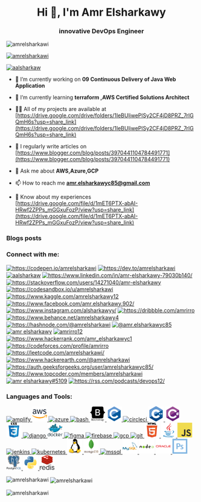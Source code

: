 <h1 align="center">Hi 👋, I'm Amr Elsharkawy</h1>
<h3 align="center">innovative DevOps Engineer</h3>

<p align="left"> <img src="https://komarev.com/ghpvc/?username=amrelsharkawi&label=Profile%20views&color=0e75b6&style=flat" alt="amrelsharkawi" /> </p>

<p align="left"> <a href="https://github.com/ryo-ma/github-profile-trophy"><img src="https://github-profile-trophy.vercel.app/?username=amrelsharkawi" alt="amrelsharkawi" /></a> </p>

<p align="left"> <a href="https://twitter.com/aalsharkaw" target="blank"><img src="https://img.shields.io/twitter/follow/aalsharkaw?logo=twitter&style=for-the-badge" alt="aalsharkaw" /></a> </p>

- 🔭 I’m currently working on **09 Continuous Delivery of Java Web Application**

- 🌱 I’m currently learning **terraform ,AWS Certified Solutions Architect**

- 👨‍💻 All of my projects are available at [https://drive.google.com/drive/folders/1IeBUljwePlSy2CF4jD8PRZ_7rlGQmH6s?usp=share_link](https://drive.google.com/drive/folders/1IeBUljwePlSy2CF4jD8PRZ_7rlGQmH6s?usp=share_link)

- 📝 I regularly write articles on [https://www.blogger.com/blog/posts/3970441104784491771](https://www.blogger.com/blog/posts/3970441104784491771)

- 💬 Ask me about **AWS,Azure,GCP**

- 📫 How to reach me **amr.elsharkawyc85@gmail.com**

- 📄 Know about my experiences [https://drive.google.com/file/d/1mET6PTX-abAI-HRwf2ZPPs_mGGxuFozP/view?usp=share_link](https://drive.google.com/file/d/1mET6PTX-abAI-HRwf2ZPPs_mGGxuFozP/view?usp=share_link)

### Blogs posts
<!-- BLOG-POST-LIST:START -->
<!-- BLOG-POST-LIST:END -->

<h3 align="left">Connect with me:</h3>
<p align="left">
<a href="https://codepen.io/https://codepen.io/amrelsharkawi" target="blank"><img align="center" src="https://raw.githubusercontent.com/rahuldkjain/github-profile-readme-generator/master/src/images/icons/Social/codepen.svg" alt="https://codepen.io/amrelsharkawi" height="30" width="40" /></a>
<a href="https://dev.to/https://dev.to/amrelsharkawi" target="blank"><img align="center" src="https://raw.githubusercontent.com/rahuldkjain/github-profile-readme-generator/master/src/images/icons/Social/devto.svg" alt="https://dev.to/amrelsharkawi" height="30" width="40" /></a>
<a href="https://twitter.com/aalsharkaw" target="blank"><img align="center" src="https://raw.githubusercontent.com/rahuldkjain/github-profile-readme-generator/master/src/images/icons/Social/twitter.svg" alt="aalsharkaw" height="30" width="40" /></a>
<a href="https://linkedin.com/in/https://www.linkedin.com/in/amr-elsharkawy-79030b140/" target="blank"><img align="center" src="https://raw.githubusercontent.com/rahuldkjain/github-profile-readme-generator/master/src/images/icons/Social/linked-in-alt.svg" alt="https://www.linkedin.com/in/amr-elsharkawy-79030b140/" height="30" width="40" /></a>
<a href="https://stackoverflow.com/users/https://stackoverflow.com/users/14271040/amr-elsharkawy" target="blank"><img align="center" src="https://raw.githubusercontent.com/rahuldkjain/github-profile-readme-generator/master/src/images/icons/Social/stack-overflow.svg" alt="https://stackoverflow.com/users/14271040/amr-elsharkawy" height="30" width="40" /></a>
<a href="https://codesandbox.com/https://codesandbox.io/u/amrelsharkawi" target="blank"><img align="center" src="https://raw.githubusercontent.com/rahuldkjain/github-profile-readme-generator/master/src/images/icons/Social/codesandbox.svg" alt="https://codesandbox.io/u/amrelsharkawi" height="30" width="40" /></a>
<a href="https://kaggle.com/https://www.kaggle.com/amrelsharkawy12" target="blank"><img align="center" src="https://raw.githubusercontent.com/rahuldkjain/github-profile-readme-generator/master/src/images/icons/Social/kaggle.svg" alt="https://www.kaggle.com/amrelsharkawy12" height="30" width="40" /></a>
<a href="https://fb.com/https://www.facebook.com/amr.elsharkawy.902/" target="blank"><img align="center" src="https://raw.githubusercontent.com/rahuldkjain/github-profile-readme-generator/master/src/images/icons/Social/facebook.svg" alt="https://www.facebook.com/amr.elsharkawy.902/" height="30" width="40" /></a>
<a href="https://instagram.com/https://www.instagram.com/alsharkawyy/" target="blank"><img align="center" src="https://raw.githubusercontent.com/rahuldkjain/github-profile-readme-generator/master/src/images/icons/Social/instagram.svg" alt="https://www.instagram.com/alsharkawyy/" height="30" width="40" /></a>
<a href="https://dribbble.com/https://dribbble.com/amrirro" target="blank"><img align="center" src="https://raw.githubusercontent.com/rahuldkjain/github-profile-readme-generator/master/src/images/icons/Social/dribbble.svg" alt="https://dribbble.com/amrirro" height="30" width="40" /></a>
<a href="https://www.behance.net/https://www.behance.net/amrelsharkawy4" target="blank"><img align="center" src="https://raw.githubusercontent.com/rahuldkjain/github-profile-readme-generator/master/src/images/icons/Social/behance.svg" alt="https://www.behance.net/amrelsharkawy4" height="30" width="40" /></a>
<a href="https://hashnode.com/https://hashnode.com/@amrelsharkawi" target="blank"><img align="center" src="https://raw.githubusercontent.com/rahuldkjain/github-profile-readme-generator/master/src/images/icons/Social/hashnode.svg" alt="https://hashnode.com/@amrelsharkawi" height="30" width="40" /></a>
<a href="https://medium.com/@amr.elsharkawyc85" target="blank"><img align="center" src="https://raw.githubusercontent.com/rahuldkjain/github-profile-readme-generator/master/src/images/icons/Social/medium.svg" alt="@amr.elsharkawyc85" height="30" width="40" /></a>
<a href="https://www.youtube.com/c/amr elsharkawy" target="blank"><img align="center" src="https://raw.githubusercontent.com/rahuldkjain/github-profile-readme-generator/master/src/images/icons/Social/youtube.svg" alt="amr elsharkawy" height="30" width="40" /></a>
<a href="https://www.codechef.com/users/amrirro12" target="blank"><img align="center" src="https://cdn.jsdelivr.net/npm/simple-icons@3.1.0/icons/codechef.svg" alt="amrirro12" height="30" width="40" /></a>
<a href="https://www.hackerrank.com/https://www.hackerrank.com/amr_elsharkawyc1" target="blank"><img align="center" src="https://raw.githubusercontent.com/rahuldkjain/github-profile-readme-generator/master/src/images/icons/Social/hackerrank.svg" alt="https://www.hackerrank.com/amr_elsharkawyc1" height="30" width="40" /></a>
<a href="https://codeforces.com/profile/https://codeforces.com/profile/amrirro" target="blank"><img align="center" src="https://raw.githubusercontent.com/rahuldkjain/github-profile-readme-generator/master/src/images/icons/Social/codeforces.svg" alt="https://codeforces.com/profile/amrirro" height="30" width="40" /></a>
<a href="https://www.leetcode.com/https://leetcode.com/amrelsharkawi/" target="blank"><img align="center" src="https://raw.githubusercontent.com/rahuldkjain/github-profile-readme-generator/master/src/images/icons/Social/leet-code.svg" alt="https://leetcode.com/amrelsharkawi/" height="30" width="40" /></a>
<a href="https://www.hackerearth.com/https://www.hackerearth.com/@amrelsharkawi" target="blank"><img align="center" src="https://raw.githubusercontent.com/rahuldkjain/github-profile-readme-generator/master/src/images/icons/Social/hackerearth.svg" alt="https://www.hackerearth.com/@amrelsharkawi" height="30" width="40" /></a>
<a href="https://auth.geeksforgeeks.org/user/https://auth.geeksforgeeks.org/user/amrelsharkawyc85/" target="blank"><img align="center" src="https://raw.githubusercontent.com/rahuldkjain/github-profile-readme-generator/master/src/images/icons/Social/geeks-for-geeks.svg" alt="https://auth.geeksforgeeks.org/user/amrelsharkawyc85/" height="30" width="40" /></a>
<a href="https://www.topcoder.com/members/https://www.topcoder.com/members/amrelsharkawi" target="blank"><img align="center" src="https://raw.githubusercontent.com/rahuldkjain/github-profile-readme-generator/master/src/images/icons/Social/topcoder.svg" alt="https://www.topcoder.com/members/amrelsharkawi" height="30" width="40" /></a>
<a href="https://discord.gg/amr elsharkawy#5109" target="blank"><img align="center" src="https://raw.githubusercontent.com/rahuldkjain/github-profile-readme-generator/master/src/images/icons/Social/discord.svg" alt="amr elsharkawy#5109" height="30" width="40" /></a>
<a href="/https://rss.com/podcasts/devops12/" target="blank"><img align="center" src="https://raw.githubusercontent.com/rahuldkjain/github-profile-readme-generator/master/src/images/icons/Social/rss.svg" alt="https://rss.com/podcasts/devops12/" height="30" width="40" /></a>
</p>

<h3 align="left">Languages and Tools:</h3>
<p align="left"> <a href="https://aws.amazon.com/amplify/" target="_blank" rel="noreferrer"> <img src="https://docs.amplify.aws/assets/logo-dark.svg" alt="amplify" width="40" height="40"/> </a> <a href="https://aws.amazon.com" target="_blank" rel="noreferrer"> <img src="https://raw.githubusercontent.com/devicons/devicon/master/icons/amazonwebservices/amazonwebservices-original-wordmark.svg" alt="aws" width="40" height="40"/> </a> <a href="https://azure.microsoft.com/en-in/" target="_blank" rel="noreferrer"> <img src="https://www.vectorlogo.zone/logos/microsoft_azure/microsoft_azure-icon.svg" alt="azure" width="40" height="40"/> </a> <a href="https://www.gnu.org/software/bash/" target="_blank" rel="noreferrer"> <img src="https://www.vectorlogo.zone/logos/gnu_bash/gnu_bash-icon.svg" alt="bash" width="40" height="40"/> </a> <a href="https://getbootstrap.com" target="_blank" rel="noreferrer"> <img src="https://raw.githubusercontent.com/devicons/devicon/master/icons/bootstrap/bootstrap-plain-wordmark.svg" alt="bootstrap" width="40" height="40"/> </a> <a href="https://www.cprogramming.com/" target="_blank" rel="noreferrer"> <img src="https://raw.githubusercontent.com/devicons/devicon/master/icons/c/c-original.svg" alt="c" width="40" height="40"/> </a> <a href="https://circleci.com" target="_blank" rel="noreferrer"> <img src="https://www.vectorlogo.zone/logos/circleci/circleci-icon.svg" alt="circleci" width="40" height="40"/> </a> <a href="https://www.w3schools.com/cpp/" target="_blank" rel="noreferrer"> <img src="https://raw.githubusercontent.com/devicons/devicon/master/icons/cplusplus/cplusplus-original.svg" alt="cplusplus" width="40" height="40"/> </a> <a href="https://www.w3schools.com/cs/" target="_blank" rel="noreferrer"> <img src="https://raw.githubusercontent.com/devicons/devicon/master/icons/csharp/csharp-original.svg" alt="csharp" width="40" height="40"/> </a> <a href="https://www.w3schools.com/css/" target="_blank" rel="noreferrer"> <img src="https://raw.githubusercontent.com/devicons/devicon/master/icons/css3/css3-original-wordmark.svg" alt="css3" width="40" height="40"/> </a> <a href="https://www.djangoproject.com/" target="_blank" rel="noreferrer"> <img src="https://cdn.worldvectorlogo.com/logos/django.svg" alt="django" width="40" height="40"/> </a> <a href="https://www.docker.com/" target="_blank" rel="noreferrer"> <img src="https://raw.githubusercontent.com/devicons/devicon/master/icons/docker/docker-original-wordmark.svg" alt="docker" width="40" height="40"/> </a> <a href="https://www.figma.com/" target="_blank" rel="noreferrer"> <img src="https://www.vectorlogo.zone/logos/figma/figma-icon.svg" alt="figma" width="40" height="40"/> </a> <a href="https://firebase.google.com/" target="_blank" rel="noreferrer"> <img src="https://www.vectorlogo.zone/logos/firebase/firebase-icon.svg" alt="firebase" width="40" height="40"/> </a> <a href="https://cloud.google.com" target="_blank" rel="noreferrer"> <img src="https://www.vectorlogo.zone/logos/google_cloud/google_cloud-icon.svg" alt="gcp" width="40" height="40"/> </a> <a href="https://git-scm.com/" target="_blank" rel="noreferrer"> <img src="https://www.vectorlogo.zone/logos/git-scm/git-scm-icon.svg" alt="git" width="40" height="40"/> </a> <a href="https://www.w3.org/html/" target="_blank" rel="noreferrer"> <img src="https://raw.githubusercontent.com/devicons/devicon/master/icons/html5/html5-original-wordmark.svg" alt="html5" width="40" height="40"/> </a> <a href="https://www.java.com" target="_blank" rel="noreferrer"> <img src="https://raw.githubusercontent.com/devicons/devicon/master/icons/java/java-original.svg" alt="java" width="40" height="40"/> </a> <a href="https://developer.mozilla.org/en-US/docs/Web/JavaScript" target="_blank" rel="noreferrer"> <img src="https://raw.githubusercontent.com/devicons/devicon/master/icons/javascript/javascript-original.svg" alt="javascript" width="40" height="40"/> </a> <a href="https://www.jenkins.io" target="_blank" rel="noreferrer"> <img src="https://www.vectorlogo.zone/logos/jenkins/jenkins-icon.svg" alt="jenkins" width="40" height="40"/> </a> <a href="https://kubernetes.io" target="_blank" rel="noreferrer"> <img src="https://www.vectorlogo.zone/logos/kubernetes/kubernetes-icon.svg" alt="kubernetes" width="40" height="40"/> </a> <a href="https://www.linux.org/" target="_blank" rel="noreferrer"> <img src="https://raw.githubusercontent.com/devicons/devicon/master/icons/linux/linux-original.svg" alt="linux" width="40" height="40"/> </a> <a href="https://www.mongodb.com/" target="_blank" rel="noreferrer"> <img src="https://raw.githubusercontent.com/devicons/devicon/master/icons/mongodb/mongodb-original-wordmark.svg" alt="mongodb" width="40" height="40"/> </a> <a href="https://www.microsoft.com/en-us/sql-server" target="_blank" rel="noreferrer"> <img src="https://www.svgrepo.com/show/303229/microsoft-sql-server-logo.svg" alt="mssql" width="40" height="40"/> </a> <a href="https://www.mysql.com/" target="_blank" rel="noreferrer"> <img src="https://raw.githubusercontent.com/devicons/devicon/master/icons/mysql/mysql-original-wordmark.svg" alt="mysql" width="40" height="40"/> </a> <a href="https://nodejs.org" target="_blank" rel="noreferrer"> <img src="https://raw.githubusercontent.com/devicons/devicon/master/icons/nodejs/nodejs-original-wordmark.svg" alt="nodejs" width="40" height="40"/> </a> <a href="https://www.oracle.com/" target="_blank" rel="noreferrer"> <img src="https://raw.githubusercontent.com/devicons/devicon/master/icons/oracle/oracle-original.svg" alt="oracle" width="40" height="40"/> </a> <a href="https://www.photoshop.com/en" target="_blank" rel="noreferrer"> <img src="https://raw.githubusercontent.com/devicons/devicon/master/icons/photoshop/photoshop-line.svg" alt="photoshop" width="40" height="40"/> </a> <a href="https://www.postgresql.org" target="_blank" rel="noreferrer"> <img src="https://raw.githubusercontent.com/devicons/devicon/master/icons/postgresql/postgresql-original-wordmark.svg" alt="postgresql" width="40" height="40"/> </a> <a href="https://www.python.org" target="_blank" rel="noreferrer"> <img src="https://raw.githubusercontent.com/devicons/devicon/master/icons/python/python-original.svg" alt="python" width="40" height="40"/> </a> <a href="https://redis.io" target="_blank" rel="noreferrer"> <img src="https://raw.githubusercontent.com/devicons/devicon/master/icons/redis/redis-original-wordmark.svg" alt="redis" width="40" height="40"/> </a> </p>

<p><img align="left" src="https://github-readme-stats.vercel.app/api/top-langs?username=amrelsharkawi&show_icons=true&locale=en&layout=compact" alt="amrelsharkawi" /></p>

<p>&nbsp;<img align="center" src="https://github-readme-stats.vercel.app/api?username=amrelsharkawi&show_icons=true&locale=en" alt="amrelsharkawi" /></p>

<p><img align="center" src="https://github-readme-streak-stats.herokuapp.com/?user=amrelsharkawi&" alt="amrelsharkawi" /></p>

